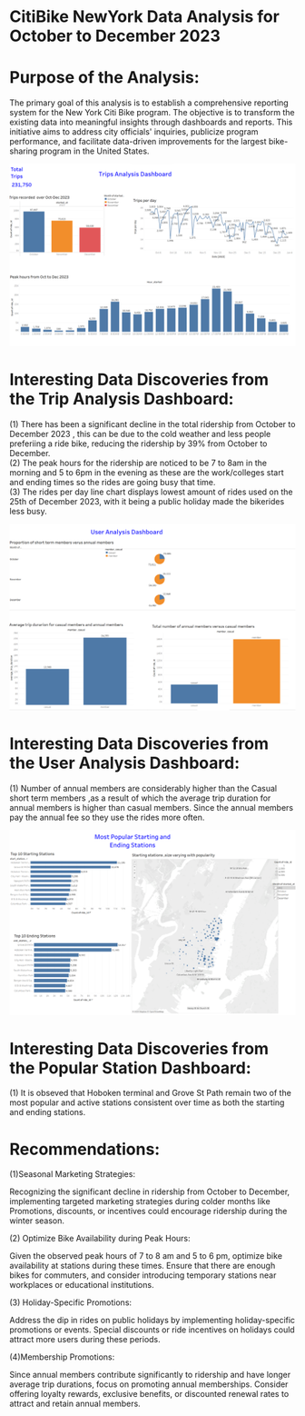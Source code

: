 # CitiBike NewYork Data Analysis for October to December 2023

# Purpose of the Analysis:<br>
The primary goal of this analysis is to establish a comprehensive reporting system for the New York Citi Bike program. The objective is to transform the existing data into meaningful insights through dashboards and reports. This initiative aims to address city officials' inquiries, publicize program performance, and facilitate data-driven improvements for the largest bike-sharing program in the United States.

![Trip Data Analysis](/Screenshots/Screenshot%202024-01-29%20102117.png)

# Interesting Data Discoveries from the Trip Analysis Dashboard:

(1) There has been a significant  decline in the total ridership from October to December 2023 , this can be due to the cold weather and less people preferiing a ride bike, reducing the ridership by 39% from October to December.<br>
(2) The peak hours for the ridership are noticed to be 7 to 8am in the morning and 5 to 6pm in the evening as these are the work/colleges start and ending times so the rides are going busy that time.<br>
(3) The rides per day line chart displays lowest amount of rides used on the 25th of December 2023, with it being a public holiday made the bikerides less busy.


![User Analysis](/Screenshots/Screenshot%202024-01-29%20102136.png)

# Interesting Data Discoveries from the User Analysis Dashboard:

(1) Number of annual members are considerably higher than the Casual short term members ,as a result of which the average trip duration for annual members is higher than casual members. Since the annual members pay the annual fee so they use the rides more often.

![Popular Stations](/Screenshots/Screenshot%202024-01-29%20102356.png)

# Interesting Data Discoveries from the Popular Station Dashboard:

(1) It is obseved that Hoboken terminal and Grove St Path remain two of the most popular and active stations consistent over time as both the starting and ending stations.

# Recommendations:

(1)Seasonal Marketing Strategies:

Recognizing the significant decline in ridership from October to December, implementing targeted marketing strategies during colder months like Promotions, discounts, or incentives could encourage ridership during the winter season.

(2) Optimize Bike Availability during Peak Hours:

Given the observed peak hours of 7 to 8 am and 5 to 6 pm, optimize bike availability at stations during these times. Ensure that there are enough bikes for commuters, and consider introducing temporary stations near workplaces or educational institutions.

(3) Holiday-Specific Promotions:

Address the dip in rides on public holidays by implementing holiday-specific promotions or events. Special discounts or ride incentives on holidays could attract more users during these periods.

(4)Membership Promotions:

Since annual members contribute significantly to ridership and have longer average trip durations, focus on promoting annual memberships. Consider offering loyalty rewards, exclusive benefits, or discounted renewal rates to attract and retain annual members.
